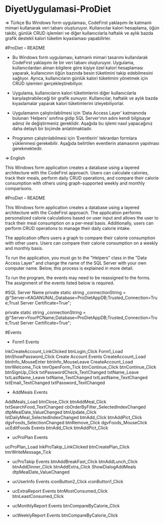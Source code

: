 # DiyetUygulamasi-ProDiet

=> Türkçe
Bu Windows form uygulaması, CodeFirst yaklaşımı ile katmanlı mimari kullanarak veri tabanı oluşturuyor. Kullanıcılar kalori hesaplama, öğün takibi, günlük CRUD işlemleri ve diğer kullanıcılarla haftalık ve aylık bazda grafik destekli kalori tüketim kıyaslaması yapabilirler.

#ProDiet – README
- Bu Windows form uygulaması, katmanlı mimari tasarımı kullanılarak CodeFirst yaklaşımı ile bir veri tabanı oluşturuyor. Uygulama, kullanıcılardan alınan bilgilere göre kişiye özel kalori hesaplaması yaparak, kullanıcının öğün bazında besin tüketimini takip edebilmesini sağlıyor. Ayrıca, kullanıcıların günlük kalori tüketimini yönetmek için CRUD işlemleri gerçekleştirebiliyor.

- Uygulama, kullanıcıların kalori tüketimlerini diğer kullanıcılarla karşılaştırabileceği bir grafik sunuyor. Kullanıcılar, haftalık ve aylık bazda kıyaslamalar yaparak kalori tüketimlerini izleyebiliyorlar.

- Uygulamanın çalıştırılabilmesi için ‘Data Access Layer’ katmanında bulunan ‘Helpers’ sınıfına gidip SQL Server’ının adını kendi bilgisayar adınız ile değiştirmeniz gereklidir. Aşağıda bu işlemi nasıl yapacağınız daha detaylı bir biçimde anlatılmaktadır.

- Programın çalıştırılabilmesi için ‘Eventlerin’ tekrardan formlara yüklenmesi gerekebilir. Aşağıda belirtilen eventlerin atamasının yapılması gerekmektedir.

=> English

This Windows form application creates a database using a layered architecture with the CodeFirst approach. Users can calculate calories, track their meals, perform daily CRUD operations, and compare their calorie consumption with others using graph-supported weekly and monthly comparisons.

#ProDiet – README

This Windows form application creates a database using a layered architecture with the CodeFirst approach. The application performs personalized calorie calculations based on user input and allows the user to track their meal consumption on a per-meal basis. Additionally, users can perform CRUD operations to manage their daily calorie intake.

The application offers users a graph to compare their calorie consumption with other users. Users can compare their calorie consumption on a weekly and monthly basis.

To run the application, you must go to the "Helpers" class in the "Data Access Layer" and change the name of the SQL Server with your own computer name. Below, this process is explained in more detail.

To run the program, the events may need to be reassigned to the forms. The assignment of the events listed below is required.






#SQL Server Name
private static string _connectionString = @"Server=KAGANUNAL;Database=ProDietAppDB;Trusted_Connection=True;Trust Server Certificate=True";

private static string _connectionString = @"Server=YourPCName;Database=ProDietAppDB;Trusted_Connection=True;Trust Server Certificate=True";


#Events

- Form1 Events

lnkCreateAccount_LinkClicked
btnLogin_Click
Form1_Load
btnShowPassword_Click
Create Account Events
CreateAccount_Load
btnInfo_MouseEnter
btnInfo_MouseLeave
CreateAccount_Load
tmrWelcome_Tick
tmrOpenForm_Tick
btnContinue_Click
btnContinue_Click
btnSignUp_Click
txtPasswordCheck_TextChanged
txtName_Leave
txtLastName_Leave
txtName_TextChanged
txtLastName_TextChanged
txtEmail_TextChanged
txtPassword_TextChanged


- AddMeals Events

AddMeals_Load
btnClose_Click
btnAddMeal_Click
txtSearchFood_TextChanged
cbOrderByFilter_SelectedIndexChanged
dtpMealDate_ValueChanged
btnUpdate_Click
lstDailyMeal_SelectedIndexChanged
btnAdd_Click
btnAddPict_Click
dgvFoods_SelectionChanged
btnRemove_Click
dgvFoods_MouseClick
ucEditFoods Events
btnAdd_Click
btnAddPict_Click


- ucProPlan Events

ucProPlan_Load
lnkProTakip_LinkClicked
btnCreatePlan_Click
tmrWriteMessage_Tick


- ucProTakip Events
btnAddBreakFast_Click
btnAddLunch_Click
btnAddDinner_Click
btnAddExtra_Click
ShowDialogAddMeals
dtpMealDate_ValueChanged


- ucUserInfo Events
ıconButton2_Click
ıconButton1_Click


- ucExtraReport Events
btnMostConsumed_Click
btnLeastConsumed_Click


- ucMonthlyReport Events
btnCompareByCalorie_Click


- ucWeeklyReport Events
btnCompareByCalorie_Click

